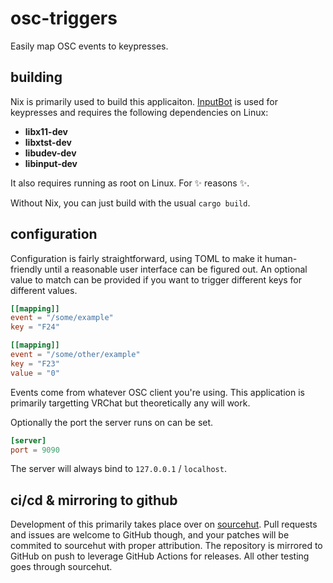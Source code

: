 # osc-triggers

Easily map OSC events to keypresses.

## building

Nix is primarily used to build this applicaiton. [InputBot](https://github.com/obv-mikhail/InputBot) is used for keypresses and requires the following dependencies on Linux:

* **libx11-dev**
* **libxtst-dev**
* **libudev-dev**
* **libinput-dev**

It also requires running as root on Linux. For ✨ reasons ✨.

Without Nix, you can just build with the usual `cargo build`.

## configuration

Configuration is fairly straightforward, using TOML to make it human-friendly until a reasonable
user interface can be figured out. An optional value to match can be provided if you want to
trigger different keys for different values.

```toml
[[mapping]]
event = "/some/example"
key = "F24"

[[mapping]]
event = "/some/other/example"
key = "F23"
value = "0"
```

Events come from whatever OSC client you're using. This application is primarily targetting
VRChat but theoretically any will work.

Optionally the port the server runs on can be set.

```toml
[server]
port = 9090
```

The server will always bind to `127.0.0.1` / `localhost`.

## ci/cd & mirroring to github

Development of this primarily takes place over on [sourcehut](https://git.sr.ht/~gmem/osc-triggers). Pull requests and issues are welcome to GitHub though, and your patches will be commited
to sourcehut with proper attribution. The repository is mirrored to GitHub on push to leverage
GitHub Actions for releases. All other testing goes through sourcehut.
